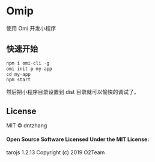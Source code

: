 # Omip

使用 Omi 开发小程序

## 快速开始

```js
npm i omi-cli -g
omi init-p my-app
cd my-app
npm start
```

然后把小程序目录设置到 dist 目录就可以愉快的调试了。

## License

MIT © dntzhang

#### Open Source Software Licensed Under the MIT License:

tarojs 1.2.13
Copyright (c) 2019 O2Team
